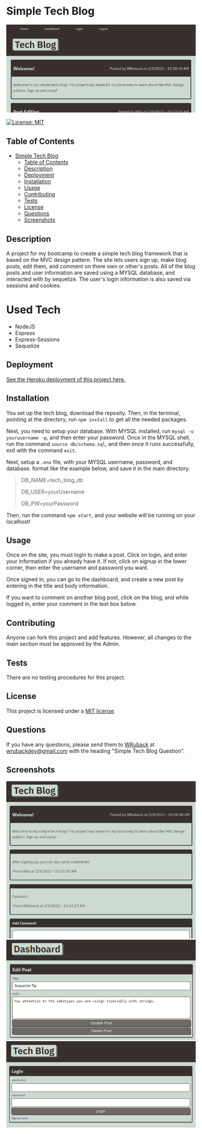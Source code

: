 # Simple Tech Blog

![Splash Image](README-assets/Splash.png)

[![License: MIT](https://img.shields.io/badge/License-MIT-yellow.svg)](https://opensource.org/licenses/MIT)

## Table of Contents

- [Simple Tech Blog](#simple-tech-blog)
  - [Table of Contents](#table-of-contents)
  - [Description](#description)
  - [Deployment](#deployment)
  - [Installation](#installation)
  - [Usage](#usage)
  - [Contributing](#contributing)
  - [Tests](#tests)
  - [License](#license)
  - [Questions](#questions)
  - [Screenshots](#screenshots)

## Description

A project for my bootcamp to create a simple tech blog framework that is based on the MVC design pattern. The site lets users sign up, make blog posts, edit them, and comment on there own or other's posts. All of the blog posts and user information are saved using a MYSQL database, and interacted with by sequelize. The user's login information is also saved via sessions and cookies.

# Used Tech

- NodeJS
- Express
- Express-Sessions
- Sequelize

## Deployment

[See the Heroku deployment of this project here.](https://wr-tech-blog.herokuapp.com/)

## Installation

You set up the tech blog, download the reposity. Then, in the terminal, pointing at the directory, run `npm install` to get all the needed packages.

Next, you need to setup your database. With MYSQL installed, run `mysql -u yourusername -p`, and then enter your password. Once in the MYSQL shell, run the command `source db/schema.sql`, and then once it runs successfully, exit with the command `exit`.

Next, setup a `.env` file, with your MYSQL username, password, and database. format like the example below, and save it in the main directory.

>DB_NAME=tech_blog_db
>
>DB_USER=yourUsername
>
>DB_PW=yourPassword

Then, run the command `npm start`, and your website will be running on your localhost!

## Usage

Once on the site, you must login to make a post. Click on login, and enter your information if you already have it. If not, click on signup in the lower corner, then enter the username and password you want. 

Once signed in, you can go to the dashboard, and create a new post by entering in the title and body information. 

If you want to comment on another blog post, click on the blog, and while logged in, enter your comment in the text box below.

## Contributing

Anyone can fork this project and add features. However, all changes to the main section must be approved by the Admin.

## Tests

There are no testing procedures for this project.

## License

This project is licensed under a [MIT license](https://opensource.org/licenses/MIT).

## Questions

If you have any questions, please send them to [WRuback](https://github.com/WRuback) at wrubackdev@gmail.com with the heading "Simple Tech Blog Question".

## Screenshots

![Screenshot 1](README-assets/Screenshot1.png)
![Screenshot 2](README-assets/Screenshot2.png)
![Screenshot 3](README-assets/Screenshot3.png)
